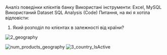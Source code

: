 Аналіз поведінки клієнтів банку
Використані інструменти: Excel, MySQL
Використаний Dataset
SQL Analysis (Code)
Питання, на які я хотіла відповісти:
1. Який розподіл по клієнтах в залежності від країни?
   
![2_geography](https://github.com/user-attachments/assets/4d3a2a6a-8219-497c-ac1a-a3a380c81f04)  





![num_products_geography](https://github.com/user-attachments/assets/8480d975-1901-464f-a72c-e7bb431c1f3a)
![3_сountry_IsActive](https://github.com/user-attachments/assets/e37c11a6-b5e8-4663-afbb-55cee38a3e80)

